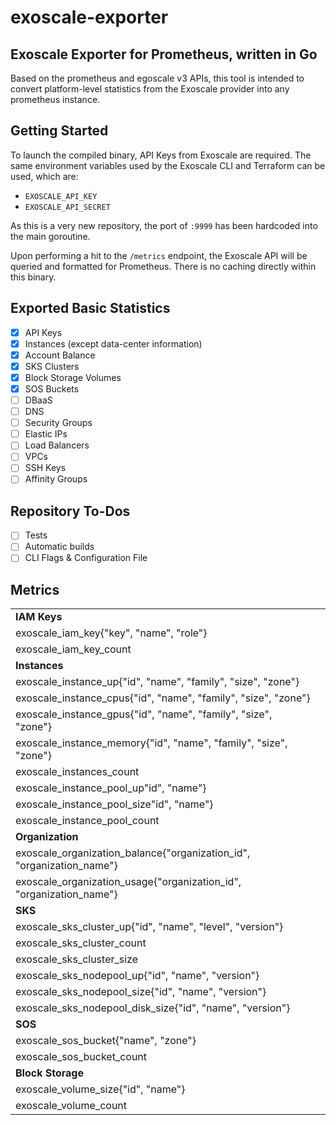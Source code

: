 # exoscale-exporter
## Exoscale Exporter for Prometheus, written in Go
Based on the prometheus and egoscale v3 APIs, this tool is intended to convert platform-level statistics from the Exoscale provider into any prometheus instance.

## Getting Started
To launch the compiled binary, API Keys from Exoscale are required. The same environment variables used by the Exoscale CLI and Terraform can be used, which are:
- `EXOSCALE_API_KEY`
- `EXOSCALE_API_SECRET`

As this is a very new repository, the port of `:9999` has been hardcoded into the main goroutine. 

Upon performing a hit to the `/metrics` endpoint, the Exoscale API will be queried and formatted for Prometheus. There is no caching directly within this binary.

## Exported Basic Statistics
- [x] API Keys
- [x] Instances (except data-center information)
- [x] Account Balance
- [x] SKS Clusters
- [x] Block Storage Volumes
- [x] SOS Buckets
- [ ] DBaaS
- [ ] DNS
- [ ] Security Groups
- [ ] Elastic IPs
- [ ] Load Balancers
- [ ] VPCs
- [ ] SSH Keys
- [ ] Affinity Groups

## Repository To-Dos
- [ ] Tests
- [ ] Automatic builds
- [ ] CLI Flags & Configuration File

## Metrics
|   |   |
|---|---|
|**IAM Keys**||
|exoscale_iam_key{"key", "name", "role"}||
|exoscale_iam_key_count||
|**Instances**||
|exoscale_instance_up{"id", "name", "family", "size", "zone"}||
|exoscale_instance_cpus{"id", "name", "family", "size", "zone"}||
|exoscale_instance_gpus{"id", "name", "family", "size", "zone"}||
|exoscale_instance_memory{"id", "name", "family", "size", "zone"}||
|exoscale_instances_count||
|exoscale_instance_pool_up"id", "name"}||
|exoscale_instance_pool_size"id", "name"}||
|exoscale_instance_pool_count||
|**Organization**||
|exoscale_organization_balance{"organization_id", "organization_name"}||
|exoscale_organization_usage{"organization_id", "organization_name"}||
|**SKS**||
|exoscale_sks_cluster_up{"id", "name", "level", "version"}||
|exoscale_sks_cluster_count||
|exoscale_sks_cluster_size||
|exoscale_sks_nodepool_up{"id", "name", "version"}||
|exoscale_sks_nodepool_size{"id", "name", "version"}||
|exoscale_sks_nodepool_disk_size{"id", "name", "version"}||
|**SOS**||
|exoscale_sos_bucket{"name", "zone"}||
|exoscale_sos_bucket_count||
|**Block Storage**||
|exoscale_volume_size{"id", "name"}||
|exoscale_volume_count||
